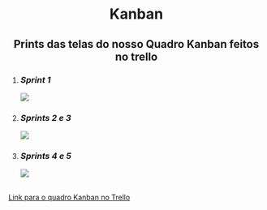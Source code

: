 <h1 align="center"> Kanban </h1>
<h2 align="center"> Prints das telas do nosso Quadro Kanban feitos no trello </h2>

1. ### _**Sprint 1**_
    <img src="./assets/imagens/Kanban/Print1.PNG"/>

2. ### _**Sprints 2 e 3**_
    <img src="./assets/imagens/Kanban/Print2.PNG"/>

3. ### _**Sprints 4 e 5**_
    <img src="./assets/imagens/Kanban/Print3.PNG"/>


</br>
<a href="https://trello.com/invite/b/ghwl3ajQ/ATTIa33136d8c490d8099d992126ba12d4653751ABF5/dsps-skateshop" target="_blank">Link para o quadro Kanban no Trello</a>